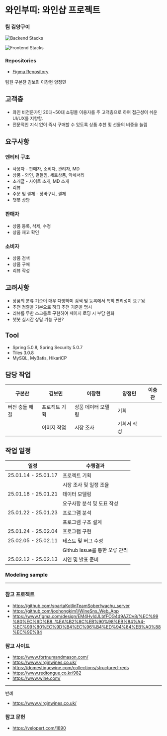 # 와인부띠: 와인샵 프로젝트

### 팀 김양구이

![Backend Stacks](https://skillicons.dev/icons?i=spring,java,mysql&theme=light)

![Frontend Stacks](https://skillicons.dev/icons?i=figma,html,css,jquery&theme=light)

### Repositories
 - [Figma Repository](https://www.figma.com/design/RndhZXRwcqwp1USI1bE5Ud/WINE-BOUTI?node-id=0-1&t=8rYDeam9JFPIerhG-1)

팀원 구본찬 김보민 이창현 양정민

## 고객층

* 와인 비전문가인 20대~50대 쇼핑몰 이용자를 주 고객층으로 하여 접근성이 쉬운 UI/UX를 지향함.
* 전문적인 지식 없이 즉시 구매할 수 있도록 상품 추천 및 선물의 비중을 늘림


## 요구사항

### 엔티티 구조

* 사용자 - 판매자, 소비자, 관리자, MD
* 상품 - 와인, 곁들임, 세트상품, 악세서리
* 소개글 - 사이트 소개, MD 소개
* 리뷰
* 주문 및 결제 - 장바구니, 결제
* 챗봇 상담

### 판매자

* 상품 등록, 삭제, 수정
* 상품 재고 확인

### 소비자

* 상품 검색
* 상품 구매
* 리뷰 작성

## 고려사항

* 상품의 분류 기준이 매우 다양하며 검색 및 등록에서 특히 편리성이 요구됨
* 추천 정렬을 기본으로 하되 추천 기준을 명시
* 리뷰를 무한 스크롤로 구현하여 페이지 로딩 시 부담 완화
* 챗봇 실시간 상담 기능 구현?

## Tool

* Spring 5.0.8, Spring Security 5.0.7
* Tiles 3.0.8
* MySQL, MyBatis, HikariCP

## 담당 작업

| 구본찬 | 김보민 | 이창현 | 양정민 | 이승관 |
| --- | --- | --- | --- | --- |
| 버전 충돌 해결 | 프로젝트 기획 | 상품 데이터 모델링 | 기획 | |
|  | 이미지 작업 | 시장 조사 | 기획서 작성 | |

## 작업 일정

| 일정 | 수행결과 |
| --- | --- |
| 25.01.14 - 25.01.17 | 프로젝트 기획 |
| | 시장 조사 및 일정 조율 |
| 25.01.18 - 25.01.21 | 데이터 모델링 |
| | 요구사항 분석 및 도표 작성 |
| 25.01.22 - 25.01.23 | 프로그램 분석 |
| | 프로그램 구조 설계 |
| 25.01.24 - 25.02.04 | 프로그램 구현 |
| 25.02.05 - 25.02.11 | 테스트 및 버그 수정 |
| | Github Issue를 통한 오류 관리 |
| 25.02.12 - 25.02.13 | 시연 및 발표 준비 |



### Modeling sample

---

### 참고 프로젝트

- https://github.com/spartaKotlinTeamSober/wachu_server
- https://github.com/joohongkim1/WineSns_Web_App
- https://www.figma.com/design/EM4HvIdJLbfFOG4d9AZCv8/%EC%99%80%EC%9D%B8..%EA%B2%8C%EB%90%98%EB%84%A4-%EC%99%80%EC%9D%B4%EC%96%B4%ED%94%84%EB%A0%88%EC%9E%84

### 참고 사이트

- https://www.fortnumandmason.com/
- https://www.virginwines.co.uk/
- https://domestiquewine.com/collections/structured-reds
- https://www.redtongue.co.kr/982
- https://www.wine.com/

---
반례
- https://www.virginwines.co.uk/

### 참고 문헌

- https://velopert.com/1890